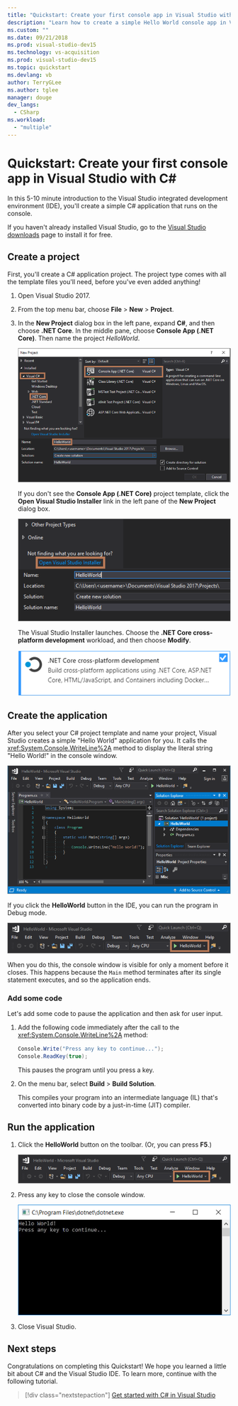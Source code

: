 ```yaml
---
title: "Quickstart: Create your first console app in Visual Studio with C#"
description: "Learn how to create a simple Hello World console app in Visual Studio with C#, step-by-step."
ms.custom: ""
ms.date: 09/21/2018
ms.prod: visual-studio-dev15
ms.technology: vs-acquisition
ms.prod: visual-studio-dev15
ms.topic: quickstart
ms.devlang: vb
author: TerryGLee
ms.author: tglee
manager: douge
dev_langs:
  - CSharp
ms.workload:
  - "multiple"
---
```

# Quickstart: Create your first console app in Visual Studio with C#

In this 5-10 minute introduction to the Visual Studio integrated development environment (IDE), you'll create a simple C# application that runs on the console.

If you haven't already installed Visual Studio, go to the [Visual Studio downloads](https://visualstudio.microsoft.com/downloads/?utm_medium=microsoft&utm_source=docs.microsoft.com&utm_campaign=button+cta&utm_content=download+vs2017) page to install it for free.

## Create a project

First, you'll create a C# application project. The project type comes with all the template files you'll need, before you've even added anything!

1. Open Visual Studio 2017.

2. From the top menu bar, choose **File** > **New** > **Project**.

3. In the **New Project** dialog box in the left pane, expand **C#**, and then choose **.NET Core**. In the middle pane, choose **Console App (.NET Core)**. Then name the project *HelloWorld*.

   ![Console App (.NET Core) project template in the New Project dialog box in the Visual Studio IDE](../ide/media/new-project-csharp-dotnetcore-helloworld-console-app.png)

     If you don't see the **Console App (.NET Core)** project template, click the **Open Visual Studio Installer** link in the left pane of the **New Project** dialog box.

   ![Click the Open Visual Studio Installer link from the New Project dialog box](../ide/media/csharp-open-visual-studio-installer-hello-world.png)

     The Visual Studio Installer launches. Choose the **.NET Core cross-platform development** workload, and then choose **Modify**.

     ![.NET Core cross-platform development workload in the Visual Studio Installer](../ide/media/dot-net-core-xplat-dev-workload.png)

## Create the application

After you select your C# project template and name your project, Visual Studio creates a simple "Hello World" application for you. It calls the <xref:System.Console.WriteLine%2A> method to display the literal string "Hello World!" in the console window.

![View the default Hello World code from the template](../ide/media/csharp-console-helloworld-template.png)

If you click the **HelloWorld** button in the IDE, you can run the program in Debug mode.

  ![Click the Hello World button to run the program in Debug mode](../ide/media/csharp-console-hello-world-button.png)

When you do this, the console window is visible for only a moment before it closes. This happens because the `Main` method terminates after its single statement executes, and so the application ends.

### Add some code

Let's add some code to pause the application and then ask for user input.

1. Add the following code immediately after the call to the <xref:System.Console.WriteLine%2A> method:

   ```csharp
   Console.Write("Press any key to continue...");
   Console.ReadKey(true);
   ```

    This pauses the program until you press a key.

1. On the menu bar, select **Build** > **Build Solution**.

   This compiles your program into an intermediate language (IL) that's converted into binary code by a just-in-time (JIT) compiler.

## Run the application

1. Click the **HelloWorld** button on the toolbar. (Or, you can press **F5**.)

   ![Click the Hello World button to run the program from the toolbar](../ide/media/csharp-console-hello-world-button.png)

1. Press any key to close the console window.

   ![Console window showing Hello World and Press any key to continue](../ide/media/csharp-console-hello-world-press-any-key.png)

1. Close Visual Studio.

## Next steps

Congratulations on completing this Quickstart! We hope you learned a little bit about C# and the Visual Studio IDE. To learn more, continue with the following tutorial.

> [!div class="nextstepaction"]
> [Get started with C# in Visual Studio](tutorial-csharp-console.md)
